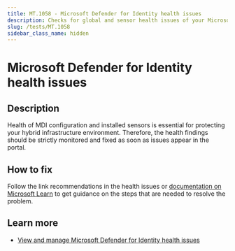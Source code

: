 ```yaml
---
title: MT.1058 - Microsoft Defender for Identity health issues
description: Checks for global and sensor health issues of your Microsoft Defender for Identity instance
slug: /tests/MT.1058
sidebar_class_name: hidden
---
```


# Microsoft Defender for Identity health issues

## Description

Health of MDI configuration and installed sensors is essential for protecting your hybrid infrastructure environment.
Therefore, the health findings should be strictly monitored and fixed as soon as issues appear in the portal.

## How to fix

Follow the link recommendations in the health issues or [documentation on Microsoft Learn](https://learn.microsoft.com/en-us/defender-for-identity/health-alerts#health-issues) to get guidance on the steps that are needed to resolve the problem.

## Learn more

- [View and manage Microsoft Defender for Identity health issues](https://learn.microsoft.com/en-us/defender-for-identity/health-alerts)
